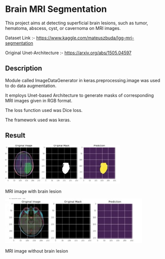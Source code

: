 # Brain MRI Segmentation #
This project aims at detecting superficial brain lesions, such as tumor, hematoma, abscess, cyst, or cavernoma on MRI images. 

Dataset Link :- https://www.kaggle.com/mateuszbuda/lgg-mri-segmentation

Original Unet-Architecture :- https://arxiv.org/abs/1505.04597

## Description ##
Module called ImageDataGenerator in keras.preprocessing.image was used to do data augmentation.

It employs Unet-based Architecture to generate masks of corresponding MRI images given in RGB format. 

The loss function used was Dice loss. 

The framework used was keras.

## Result ##
![](https://github.com/Shashwat07gupta/Unet_brain_MRI_segmentation/blob/master/media/img_3.jpeg)

MRI image with brain lesion

![](https://github.com/Shashwat07gupta/Unet_brain_MRI_segmentation/blob/master/media/img_2.jpeg)

MRI image without brain lesion
